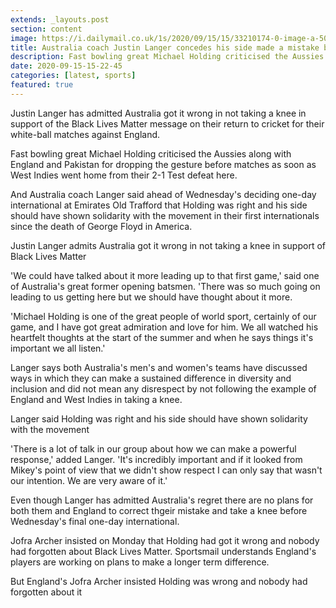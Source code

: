 ```yaml
---
extends: _layouts.post
section: content
image: https://i.dailymail.co.uk/1s/2020/09/15/15/33210174-0-image-a-50_1600179046229.jpg 
title: Australia coach Justin Langer concedes his side made a mistake by not taking the knee 
description: Fast bowling great Michael Holding criticised the Aussies along with England and Pakistan for dropping the gesture before matches as soon as West Indies went home from their 2-1 Test defeat. 
date: 2020-09-15-15-22-45 
categories: [latest, sports] 
featured: true 
--- 
```

Justin Langer has admitted Australia got it wrong in not taking a knee in support of the Black Lives Matter message on their return to cricket for their white-ball matches against England.

Fast bowling great Michael Holding criticised the Aussies along with England and Pakistan for dropping the gesture before matches as soon as West Indies went home from their 2-1 Test defeat here.

And Australia coach Langer said ahead of Wednesday's deciding one-day international at Emirates Old Trafford that Holding was right and his side should have shown solidarity with the movement in their first internationals since the death of George Floyd in America.

Justin Langer admits Australia got it wrong in not taking a knee in support of Black Lives Matter

'We could have talked about it more leading up to that first game,' said one of Australia's great former opening batsmen. 'There was so much going on leading to us getting here but we should have thought about it more.

'Michael Holding is one of the great people of world sport, certainly of our game, and I have got great admiration and love for him. We all watched his heartfelt thoughts at the start of the summer and when he says things it's important we all listen.'

Langer says both Australia's men's and women's teams have discussed ways in which they can make a sustained difference in diversity and inclusion and did not mean any disrespect by not following the example of England and West Indies in taking a knee.

Langer said Holding was right and his side should have shown solidarity with the movement

'There is a lot of talk in our group about how we can make a powerful response,' added Langer. 'It's incredibly important and if it looked from Mikey's point of view that we didn't show respect I can only say that wasn't our intention. We are very aware of it.'

Even though Langer has admitted Australia's regret there are no plans for both them and England to correct thgeir mistake and take a knee before Wednesday's final one-day international.

Jofra Archer insisted on Monday that Holding had got it wrong and nobody had forgotten about Black Lives Matter. Sportsmail understands England's players are working on plans to make a longer term difference.

But England's Jofra Archer insisted Holding was wrong and nobody had forgotten about it

